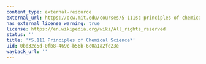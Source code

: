 ```yaml
---
content_type: external-resource
external_url: https://ocw.mit.edu/courses/5-111sc-principles-of-chemical-science-fall-2014/
has_external_license_warning: true
license: https://en.wikipedia.org/wiki/All_rights_reserved
status: ''
title: '*5.111 Principles of Chemical Science*'
uid: 0bd32c5d-0fb8-469c-b56b-6c0a1a2fd23e
wayback_url: ''
---
```

